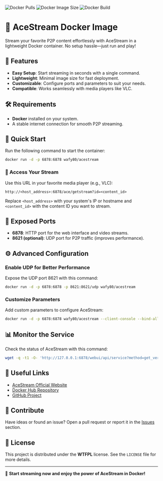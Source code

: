 ![Docker Pulls](https://img.shields.io/docker/pulls/wafy80/acestream)
![Docker Image Size](https://img.shields.io/docker/image-size/wafy80/acestream)
![Docker Build](https://github.com/wafy80/acestream/actions/workflows/image-build.yml/badge.svg)

# 🚀 AceStream Docker Image
Stream your favorite P2P content effortlessly with AceStream in a lightweight Docker container. No setup hassle—just run and play!

## 🌟 Features
- **Easy Setup**: Start streaming in seconds with a single command.
- **Lightweight**: Minimal image size for fast deployment.
- **Customizable**: Configure ports and parameters to suit your needs.
- **Compatible**: Works seamlessly with media players like VLC.

## 🛠 Requirements
- **Docker** installed on your system.
- A stable internet connection for smooth P2P streaming.

## 🚀 Quick Start
Run the following command to start the container:
```bash
docker run -d -p 6878:6878 wafy80/acestream
```

### 🎥 Access Your Stream
Use this URL in your favorite media player (e.g., VLC):
```
http://<host_address>:6878/ace/getstream?id=<content_id>
```
Replace `<host_address>` with your system's IP or hostname and `<content_id>` with the content ID you want to stream.

## 🔌 Exposed Ports
- **6878**: HTTP port for the web interface and video streams.
- **8621 (optional)**: UDP port for P2P traffic (improves performance).

## ⚙️ Advanced Configuration
### Enable UDP for Better Performance
Expose the UDP port 8621 with this command:
```bash
docker run -d -p 6878:6878 -p 8621:8621/udp wafy80/acestream
```

### Customize Parameters
Add custom parameters to configure AceStream:
```bash
docker run -d -p 6878:6878 wafy80/acestream --client-console --bind-all --max-peers=50
```

## 📊 Monitor the Service
Check the status of AceStream with this command:
```bash
wget -q -t1 -O- 'http://127.0.0.1:6878/webui/api/service?method=get_version'
```

## 🔗 Useful Links
- [AceStream Official Website](https://acestream.org)
- [Docker Hub Repository](https://hub.docker.com/r/wafy80/acestream)
- [GitHub Project](https://github.com/wafy80/acestream)

## 🤝 Contribute
Have ideas or found an issue? Open a pull request or report it in the [Issues](https://github.com/wafy80/acestream/issues) section.

## 📜 License
This project is distributed under the **WTFPL** license. See the `LICENSE` file for more details.

---

🎉 **Start streaming now and enjoy the power of AceStream in Docker!**
